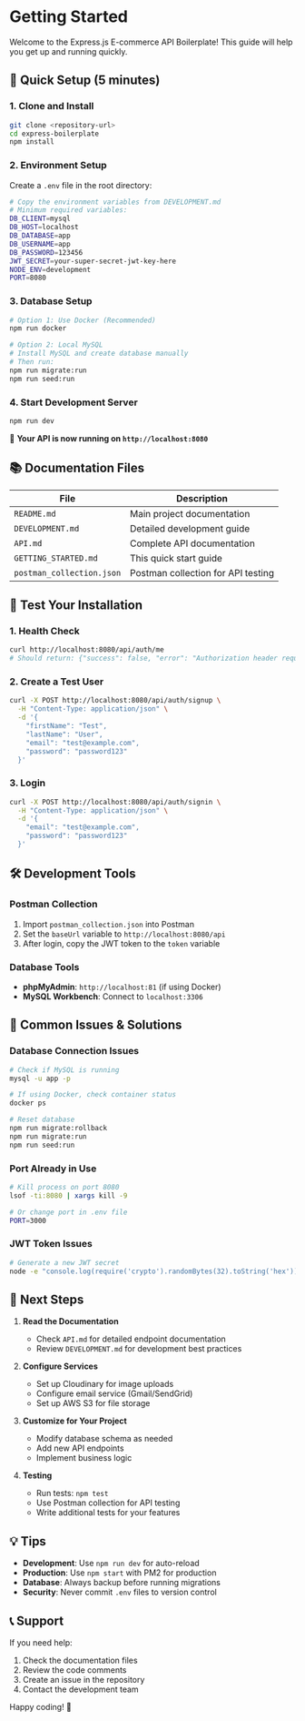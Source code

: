 # Getting Started

Welcome to the Express.js E-commerce API Boilerplate! This guide will help you get up and running quickly.

## 🚀 Quick Setup (5 minutes)

### 1. Clone and Install
```bash
git clone <repository-url>
cd express-boilerplate
npm install
```

### 2. Environment Setup
Create a `.env` file in the root directory:
```bash
# Copy the environment variables from DEVELOPMENT.md
# Minimum required variables:
DB_CLIENT=mysql
DB_HOST=localhost
DB_DATABASE=app
DB_USERNAME=app
DB_PASSWORD=123456
JWT_SECRET=your-super-secret-jwt-key-here
NODE_ENV=development
PORT=8080
```

### 3. Database Setup
```bash
# Option 1: Use Docker (Recommended)
npm run docker

# Option 2: Local MySQL
# Install MySQL and create database manually
# Then run:
npm run migrate:run
npm run seed:run
```

### 4. Start Development Server
```bash
npm run dev
```

🎉 **Your API is now running on `http://localhost:8080`**

## 📚 Documentation Files

| File | Description |
|------|-------------|
| `README.md` | Main project documentation |
| `DEVELOPMENT.md` | Detailed development guide |
| `API.md` | Complete API documentation |
| `GETTING_STARTED.md` | This quick start guide |
| `postman_collection.json` | Postman collection for API testing |

## 🧪 Test Your Installation

### 1. Health Check
```bash
curl http://localhost:8080/api/auth/me
# Should return: {"success": false, "error": "Authorization header required"}
```

### 2. Create a Test User
```bash
curl -X POST http://localhost:8080/api/auth/signup \
  -H "Content-Type: application/json" \
  -d '{
    "firstName": "Test",
    "lastName": "User",
    "email": "test@example.com",
    "password": "password123"
  }'
```

### 3. Login
```bash
curl -X POST http://localhost:8080/api/auth/signin \
  -H "Content-Type: application/json" \
  -d '{
    "email": "test@example.com",
    "password": "password123"
  }'
```

## 🛠️ Development Tools

### Postman Collection
1. Import `postman_collection.json` into Postman
2. Set the `baseUrl` variable to `http://localhost:8080/api`
3. After login, copy the JWT token to the `token` variable

### Database Tools
- **phpMyAdmin**: `http://localhost:81` (if using Docker)
- **MySQL Workbench**: Connect to `localhost:3306`

## 🔧 Common Issues & Solutions

### Database Connection Issues
```bash
# Check if MySQL is running
mysql -u app -p

# If using Docker, check container status
docker ps

# Reset database
npm run migrate:rollback
npm run migrate:run
npm run seed:run
```

### Port Already in Use
```bash
# Kill process on port 8080
lsof -ti:8080 | xargs kill -9

# Or change port in .env file
PORT=3000
```

### JWT Token Issues
```bash
# Generate a new JWT secret
node -e "console.log(require('crypto').randomBytes(32).toString('hex'))"
```

## 🚀 Next Steps

1. **Read the Documentation**
   - Check `API.md` for detailed endpoint documentation
   - Review `DEVELOPMENT.md` for development best practices

2. **Configure Services**
   - Set up Cloudinary for image uploads
   - Configure email service (Gmail/SendGrid)
   - Set up AWS S3 for file storage

3. **Customize for Your Project**
   - Modify database schema as needed
   - Add new API endpoints
   - Implement business logic

4. **Testing**
   - Run tests: `npm test`
   - Use Postman collection for API testing
   - Write additional tests for your features

## 💡 Tips

- **Development**: Use `npm run dev` for auto-reload
- **Production**: Use `npm start` with PM2 for production
- **Database**: Always backup before running migrations
- **Security**: Never commit `.env` files to version control

## 📞 Support

If you need help:
1. Check the documentation files
2. Review the code comments
3. Create an issue in the repository
4. Contact the development team

Happy coding! 🎉 